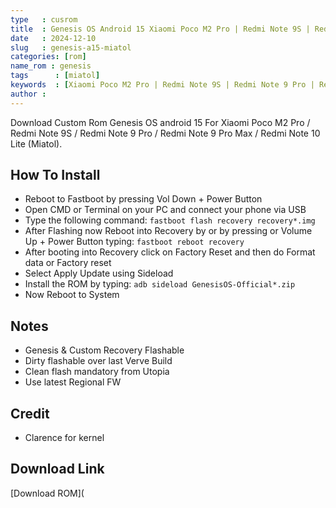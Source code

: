 ```yaml
---
type   : cusrom
title  : Genesis OS Android 15 Xiaomi Poco M2 Pro | Redmi Note 9S | Redmi Note 9 Pro | Redmi Note 9 Pro Max | Redmi Note 10 Lite (Miatol)
date   : 2024-12-10
slug   : genesis-a15-miatol
categories: [rom]
name_rom : genesis
tags      : [miatol]
keywords  : [Xiaomi Poco M2 Pro | Redmi Note 9S | Redmi Note 9 Pro | Redmi Note 9 Pro Max | Redmi Note 10 Lite (Miatol)]
author : 
---
```


Download Custom Rom Genesis OS android 15 For Xiaomi Poco M2 Pro / Redmi Note 9S / Redmi Note 9 Pro / Redmi Note 9 Pro Max / Redmi Note 10 Lite (Miatol).

## How To Install
- Reboot to Fastboot by pressing Vol Down + Power Button
- Open CMD or Terminal on your PC and connect your phone via USB
- Type the following command:
``fastboot flash recovery recovery*.img``
- After Flashing now Reboot into Recovery by or by pressing or Volume Up + Power Button typing:
``fastboot reboot recovery``
- After booting into Recovery click on Factory Reset and then do Format data or Factory reset
- Select Apply Update using Sideload
- Install the ROM by typing:
``adb sideload GenesisOS-Official*.zip``
- Now Reboot to System

## Notes
- Genesis & Custom Recovery Flashable
- Dirty flashable over last Verve Build
- Clean flash mandatory from Utopia
- Use latest Regional FW

## Credit
- Clarence for kernel

  

## Download Link
[Download ROM](
